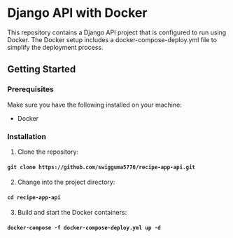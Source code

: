 # Django API with Docker
This repository contains a Django API project that is configured to run using Docker. The Docker setup includes a docker-compose-deploy.yml file to simplify the deployment process.


## Getting Started
### Prerequisites
Make sure you have the following installed on your machine:

- Docker

### Installation
1. Clone the repository:
#### `git clone https://github.com/swigguma5776/recipe-app-api.git`



2. Change into the project directory:
#### `cd recipe-app-api`



3. Build and start the Docker containers:
#### `docker-compose -f docker-compose-deploy.yml up -d`


